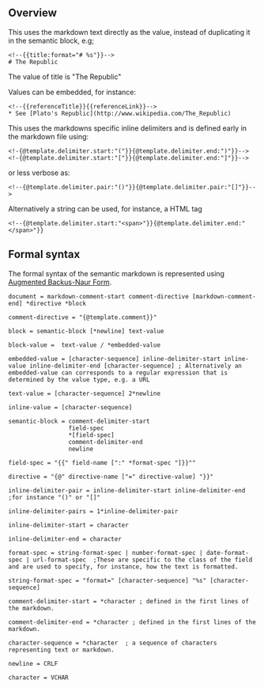 ## Overview



This uses the markdown text directly as the value, instead of duplicating it in the semantic block, e.g;

    <!--{{title:format="# %s"}}-->
    # The Republic

The value of title is "The Republic"

Values can be embedded, for instance:

    <!--{{referenceTitle}}{{referenceLink}}-->
    * See [Plato's Republic](http://www.wikipedia.com/The_Republic)

This uses the markdowns specific inline delimiters and is defined early in the markdown file
using:

    <!-{@template.delimiter.start:"("}}{@template.delimiter.end:")"}}-->
    <!-{@template.delimiter.start:"["}}{@template.delimiter.end:"]"}}-->

or less verbose as:

    <!--{@template.delimiter.pair:"()"}}{@template.delimiter.pair:"[]"}}-->

Alternatively a string can be used, for instance, a HTML tag

    <!--{@template.delimiter.start:"<span>"}}{@template.delimiter.end:"</span>"}}


## Formal syntax

 The formal syntax of the semantic markdown is represented using [Augmented Backus-Naur Form](https://en.wikipedia.org/wiki/Augmented_Backus%E2%80%93Naur_form).

    document = markdown-comment-start comment-directive [markdown-comment-end] *directive *block

    comment-directive = "{@template.comment}}"

    block = semantic-block [*newline] text-value

    block-value =  text-value / *embedded-value

    embedded-value = [character-sequence] inline-delimiter-start inline-value inline-delimiter-end [character-sequence] ; Alternatively an embedded-value can corresponds to a regular expression that is determined by the value type, e.g. a URL

    text-value = [character-sequence] 2*newline

    inline-value = [character-sequence]

    semantic-block = comment-delimiter-start
                     field-spec
                     *[field-spec]
                     comment-delimiter-end
                     newline

    field-spec = "{{" field-name [":" *format-spec "]}}""

    directive = "{@" directive-name ["=" directive-value] "}}"

    inline-delimiter-pair = inline-delimiter-start inline-delimiter-end ;for instance "()" or "[]"

    inline-delimiter-pairs = 1*inline-delimiter-pair

    inline-delimiter-start = character

    inline-delimiter-end = character

    format-spec = string-format-spec | number-format-spec | date-format-spec | url-format-spec  ;These are specific to the class of the field and are used to specify, for instance, how the text is formatted.

    string-format-spec = "format=" [character-sequence] "%s" [character-sequence]

    comment-delimiter-start = *character ; defined in the first lines of the markdown.

    comment-delimiter-end = *character ; defined in the first lines of the markdown.

    character-sequence = *character  ; a sequence of characters representing text or markdown.

    newline = CRLF

    character = VCHAR
